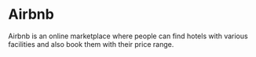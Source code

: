 # Airbnb
Airbnb is an online marketplace where people can find hotels with various facilities and also book them with their price range.
